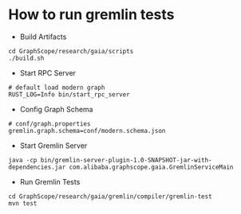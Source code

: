# How to run gremlin tests
* Build Artifacts
```
cd GraphScope/research/gaia/scripts
./build.sh
```
* Start RPC Server
```
# default load modern graph
RUST_LOG=Info bin/start_rpc_server
```
* Config Graph Schema
```
# conf/graph.properties
gremlin.graph.schema=conf/modern.schema.json
```
* Start Gremlin Server
```
java -cp bin/gremlin-server-plugin-1.0-SNAPSHOT-jar-with-dependencies.jar com.alibaba.graphscope.gaia.GremlinServiceMain
```
* Run Gremlin Tests
```
cd GraphScope/research/gaia/gremlin/compiler/gremlin-test
mvn test
```